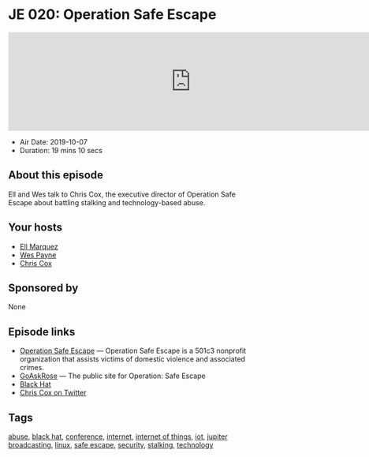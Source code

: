 # JE 020: Operation Safe Escape

<iframe src="https://player.fireside.fm/v2/WTrMvATU+Y1-X2MXE?theme=dark" width="740" height="200" frameborder="0" scrolling="no"></iframe>

* Air Date: 2019-10-07
* Duration: 19 mins 10 secs

## About this episode

Ell and Wes talk to Chris Cox, the executive director of Operation Safe Escape about battling stalking and technology-based abuse.

## Your hosts
* [Ell Marquez](https://extras.show//hosts/ell)
* [Wes Payne](https://extras.show//hosts/wes)
* [Chris Cox](https://extras.show//guests/chriscox)

## Sponsored by

None



## Episode links

  * [Operation Safe Escape](https://safeescape.org "Operation Safe Escape") — Operation Safe Escape is a 501c3 nonprofit organization that assists victims of domestic violence and associated crimes.
  * [GoAskRose](https://goaskrose.com/ "GoAskRose") — The public site for Operation: Safe Escape
  * [Black Hat](https://www.blackhat.com/ "Black Hat")
  * [Chris Cox on Twitter](https://twitter.com/cyber_cox "Chris Cox on Twitter")



## Tags

[abuse](https://extras.show//tags/abuse), [black hat](https://extras.show//tags/black%20hat), [conference](https://extras.show//tags/conference), [internet](https://extras.show//tags/internet), [internet of things](https://extras.show//tags/internet%20of%20things), [iot](https://extras.show//tags/iot), [jupiter broadcasting](https://extras.show//tags/jupiter%20broadcasting), [linux](https://extras.show//tags/linux), [safe escape](https://extras.show//tags/safe%20escape), [security](https://extras.show//tags/security), [stalking](https://extras.show//tags/stalking), [technology](https://extras.show//tags/technology)